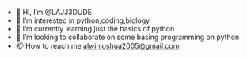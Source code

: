 - 👋 Hi, I’m @LAJJ3DUDE
- 👀 I’m interested in python,coding,biology
- 🌱 I’m currently learning just the basics of python
- 💞️ I’m looking to collaborate on some basing programming on python
- 📫 How to reach me alwinjoshua2005@gmail.com

<!---
LAJJ3DUDE/LAJJ3DUDE is a ✨ special ✨ repository because its `README.md` (this file) appears on your GitHub profile.
You can click the Preview link to take a look at your changes.
--->
